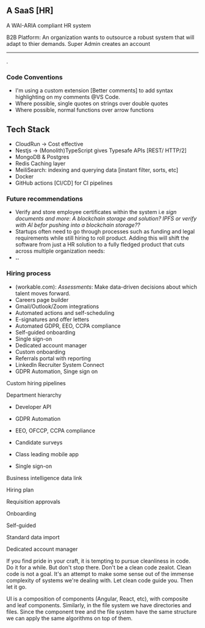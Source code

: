 ## A SaaS [HR]
A WAI-ARIA compliant HR system

B2B Platform: An organization wants to outsource a robust system that will adapt to thier demands. Super Admin creates an account<HR>.

### Code Conventions
- I'm using a custom extension [Better comments] to add syntax highlighting on my comments @VS Code.
- Where possible, single quotes on strings over double quotes
- Where possible, normal functions over arrow functions


## Tech Stack
- CloudRun -> Cost effective
- Nestjs -> (Monolith)TypeScript gives Typesafe APIs [REST/ HTTP/2]
- MongoDB & Postgres
- Redis Caching layer
- MeiliSearch: indexing and querying data [instant filter, sorts, etc]
- Docker
- GitHub actions [CI/CD] for CI pipelines

### Future recommendations
- Verify and store employee certificates within the system i.e *sign documents and more*: _A blockchain storage and solution? IPFS or verify with AI befor pushing into a blockchain storage??_
- Startups often need to go through processes such as funding and legal requirements while still hiring to roll product. Adding this will shift the software from just a HR solution to a fully fledged product that cuts across multiple organization needs: 
- **..**

### Hiring process
- (workable.com): *Assessments*: Make data-driven decisions about which talent moves forward.
- Careers page builder
- Gmail/Outlook/Zoom integrations
- Automated actions and self-scheduling
- E-signatures and offer letters
- Automated GDPR, EEO, CCPA compliance
- Self-guided onboarding
- Single sign-on
- Dedicated account manager
- Custom onboarding
- Referrals portal with reporting	
- LinkedIn Recruiter System Connect
- GDPR Automation, Singe sign on

Custom hiring pipelines
	
Department hierarchy
	
- Developer API
	
- GDPR Automation
	
- EEO, OFCCP, CCPA compliance
	
- Candidate surveys
	
- Class leading mobile app
	
- Single sign-on
	
Business intelligence data link
	
Hiring plan
	
Requisition approvals

Onboarding
	
Self-guided

Standard data import
	
Dedicated account manager

If you find pride in your craft, it is tempting to pursue cleanliness in code. Do it for a while. But don't stop there. Don't be a clean code zealot. Clean code is not a goal. It's an attempt to make some sense out of the immense complexity of systems we're dealing with. Let clean code guide you. Then let it go.

UI is a composition of components (Angular, React, etc), with composite and leaf components. Similarly, in the file system we have directories and files. Since the component tree and the file system have the same structure we can apply the same algorithms on top of them.

